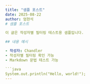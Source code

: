 ```yaml
---
title: "샘플 포스트"
date: 2025-08-22
author: 엄현석
# 샘플 포스트

이 글은 작성자별 필터링 테스트용 샘플입니다.

## 내용 예시

- 작성자: Chandler
- 작성자별 필터링 확인 가능
- Markdown 문법 테스트 가능

```java
System.out.println("Hello, world!");
---
```

